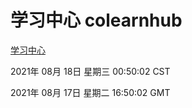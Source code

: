 # 学习中心 colearnhub
[学习中心](http://111.175.122.5:56308/colearnhub/)

2021年 08月 18日 星期三 00:50:02 CST

2021年 08月 17日 星期二 16:50:02 GMT
